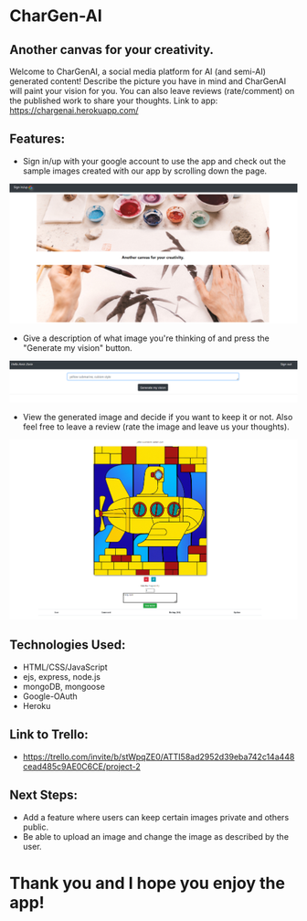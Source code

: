 <h1>CharGen-AI</h1>

## Another canvas for your creativity.

Welcome to CharGenAI, a social media platform for AI (and semi-AI) generated content!
Describe the picture you have in mind and CharGenAI will paint your vision for you. You can also leave reviews (rate/comment) on the published work to share your thoughts.
Link to app: https://chargenai.herokuapp.com/

## Features:
* Sign in/up with your google account to use the app and check out the sample images created with our app by scrolling down the page.
<img src='public\assets\homepage.png' width='800'/>

* Give a description of what image you're thinking of and press the "Generate my vision" button.
<img src="public\assets\userprompt.png" width="800"/>

* View the generated image and decide if you want to keep it or not. Also feel free to leave a review (rate the image and leave us your thoughts).
<img src='public\assets\yellowsubmarine.png' width='800'/>

## Technologies Used:
* HTML/CSS/JavaScript
* ejs, express, node.js
* mongoDB, mongoose
* Google-OAuth
* Heroku

## Link to Trello:
* https://trello.com/invite/b/stWpqZE0/ATTI58ad2952d39eba742c14a448cead485c9AE0C6CE/project-2

## Next Steps:
* Add a feature where users can keep certain images private and others public.
* Be able to upload an image and change the image as described by the user.

# Thank you and I hope you enjoy the app!